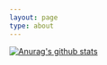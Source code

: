 ```yaml
---
layout: page
type: about
---
```



[![Anurag's github stats](https://github-readme-stats.vercel.app/api?username=RenMing-Huang)](https://github.com/anuraghazra/github-readme-stats)


